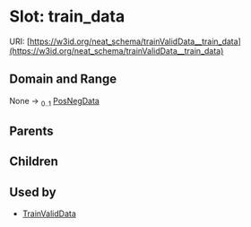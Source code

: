 
# Slot: train_data




URI: [https://w3id.org/neat_schema/trainValidData__train_data](https://w3id.org/neat_schema/trainValidData__train_data)


## Domain and Range

None &#8594;  <sub>0..1</sub> [PosNegData](PosNegData.md)

## Parents


## Children


## Used by

 * [TrainValidData](TrainValidData.md)
